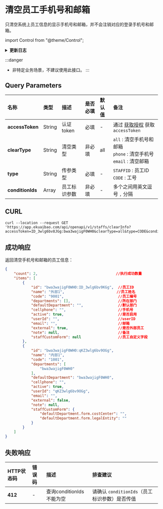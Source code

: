 # 清空员工手机号和邮箱
只清空系统上员工信息的显示手机号和邮箱，并不会注销对应的登录手机号和邮箱。

import Control from "@theme/Control";

<Control
method="GET"
url="/api/openapi/v1/staffs/clearInfo"
/>

<details>
  <summary><b>更新日志</b></summary>
  <div>

  [**1.0.0**](/docs/open-api/notice/update-log#100) -> 🆕 新增了本接口。<br/>

  </div>
</details>

:::danger
- 非特定业务场景，不建议使用此接口。
:::

## Query Parameters

| 名称 | 类型 | 描述 | 是否必填 | 默认值 | 备注 |
| :--- | :--- | :--- | :--- |:--- | :--- |
| **accessToken**  | String | 认证token    | 必填  | - | 通过 [获取授权](/docs/open-api/getting-started/auth) 获取 `accessToken` |
| **clearType**    | String | 清空类型      | 非必填 | all | `all` : 清空手机号和邮箱<br/>`phone` : 清空手机号<br/>`email` : 清空邮箱 |
| **type**         | String | 传参类型      | 必填  | - | `STAFFID` : 员工ID &emsp; `CODE` : 工号 |
| **conditionIds** | Array  | 员工标识参数   | 非必填 | - | 多个之间用英文逗号 `,` 分隔 |


## CURL
```shell
curl --location --request GET 'https://app.ekuaibao.com/api/openapi/v1/staffs/clearInfo?accessToken=ID_3wlg6bv8JGg:bwa3wajigF0WH0&clearType=all&type=CODE&conditionIds=9001,1001,1003'
```

## 成功响应
返回清空手机号和邮箱的员工信息：
```json
{
    "count": 2,                                    //执行成功数量
    "items": [
        {
            "id": "bwa3wajigF0WH0:ID_3wlg6bv9KGg",  //员工ID
            "name": "外部1",                        //员工姓名
            "code": "9001",                         //员工编号
            "departments": [],                      //所在部门
            "defaultDepartment": "",                //默认部门
            "cellphone": "",                        //手机号
            "active": true,                         //是否启用
            "userId": "",                           //userID
            "email": "",                            //邮箱
            "external": true,                       //是否外部员工
            "note": null,                           //备注
            "staffCustomForm": null                 //员工自定义字段
        },
        {
            "id": "bwa3wajigF0WH0:qKZ3wlg6bv9OGg",
            "name": "内部1",
            "code": "1001",
            "departments": [
                "bwa3wajigF0WH0"
            ],
            "defaultDepartment": "bwa3wajigF0WH0",
            "cellphone": "",
            "active": true,
            "userId": "qKZ3wlg6bv9OGg",
            "email": "",
            "external": false,
            "note": null,
            "staffCustomForm": {
                "defaultDepartment.form.costCenter": "",
                "defaultDepartment.form.legalEntity": ""
            }
        }
    ]
}
```

## 失败响应
| HTTP状态码 | 错误码 | 描述 | 排查建议 |
| :--- | :--- | :--- | :--- |
| **412** | - | 查询conditionIds不能为空 | 请确认 `conditionIds`（员工标识参数）是否传值 | 


